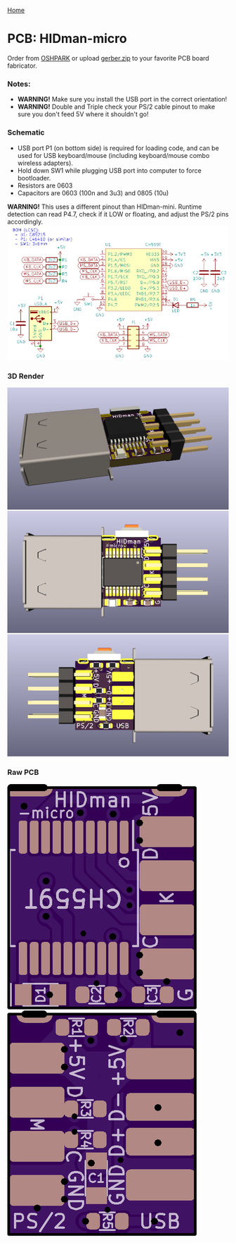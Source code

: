 [Home](/README.md)
# PCB: HIDman-micro

Order from [OSHPARK](https://oshpark.com/shared_projects/km98qti3) or upload [gerber.zip](output/gerber.zip) to your favorite PCB board fabricator.

### Notes:
- **WARNING!** Make sure you install the USB port in the correct orientation!
- **WARNING!** Double and Triple check your PS/2 cable pinout to make sure you don't feed 5V where it shouldn't go!

### Schematic
- USB port P1 (on bottom side) is required for loading code, and can be used for USB keyboard/mouse (including keyboard/mouse combo wireless adapters).
- Hold down SW1 while plugging USB port into computer to force bootloader.
- Resistors are 0603
- Capacitors are 0603 (100n and 3u3) and 0805 (10u)

**WARNING!** This uses a different pinout than HIDman-mini.  Runtime detection can read P4.7, check if it LOW or floating, and adjust the PS/2 pins accordingly.
![Schematic](https://github.com/serisman/HIDman-mini/blob/main/KiCad%20PCBs/HIDman-micro/output/Schematic.png?raw=true)

### 3D Render
![Profile](https://github.com/serisman/HIDman-mini/blob/main/KiCad%20PCBs/HIDman-micro/output/3D%20Profile.png?raw=true)
![Top](https://github.com/serisman/HIDman-mini/blob/main/KiCad%20PCBs/HIDman-micro/output/3D%20Top.png?raw=true)
![Bottom](https://github.com/serisman/HIDman-mini/blob/main/KiCad%20PCBs/HIDman-micro/output/3D%20Bottom.png?raw=true)

### Raw PCB
![Top](https://github.com/serisman/HIDman-mini/blob/main/KiCad%20PCBs/HIDman-micro/output/OSHPARK%20Top.png?raw=true)
![Bottom](https://github.com/serisman/HIDman-mini/blob/main/KiCad%20PCBs/HIDman-micro/output/OSHPARK%20Bottom.png?raw=true)
